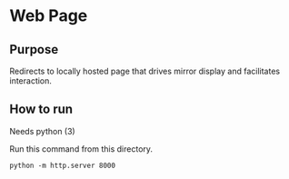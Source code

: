 # Web Page

## Purpose

Redirects to locally hosted page that drives mirror display and facilitates interaction.

## How to run

Needs python (3)

Run this command from this directory.

    python -m http.server 8000